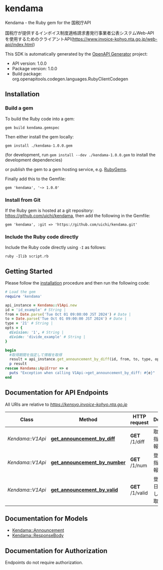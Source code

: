 # kendama

Kendama - the Ruby gem for the 国税庁API

国税庁が提供するインボイス制度適格請求書発行事業者公表システムWeb-APIを使用するためのクライアントAPI(https://www.invoice-kohyo.nta.go.jp/web-api/index.html)

This SDK is automatically generated by the [OpenAPI Generator](https://openapi-generator.tech) project:

- API version: 1.0.0
- Package version: 1.0.0
- Build package: org.openapitools.codegen.languages.RubyClientCodegen

## Installation

### Build a gem

To build the Ruby code into a gem:

```shell
gem build kendama.gemspec
```

Then either install the gem locally:

```shell
gem install ./kendama-1.0.0.gem
```

(for development, run `gem install --dev ./kendama-1.0.0.gem` to install the development dependencies)

or publish the gem to a gem hosting service, e.g. [RubyGems](https://rubygems.org/).

Finally add this to the Gemfile:

    gem 'kendama', '~> 1.0.0'

### Install from Git

If the Ruby gem is hosted at a git repository: https://github.com/uichi/kendama, then add the following in the Gemfile:

    gem 'kendama', :git => 'https://github.com/uichi/kendama.git'

### Include the Ruby code directly

Include the Ruby code directly using `-I` as follows:

```shell
ruby -Ilib script.rb
```

## Getting Started

Please follow the [installation](#installation) procedure and then run the following code:

```ruby
# Load the gem
require 'kendama'

api_instance = Kendama::V1Api.new
id = 'id_example' # String | 
from = Date.parse('Tue Oct 01 09:00:00 JST 2024') # Date | 
to = Date.parse('Tue Oct 01 09:00:00 JST 2024') # Date | 
type = '21' # String | 
opts = {
  division: '1', # String | 
  divide: 'divide_example' # String | 
}

begin
  #取得期間を指定して情報を取得
  result = api_instance.get_announcement_by_diff(id, from, to, type, opts)
  p result
rescue Kendama::ApiError => e
  puts "Exception when calling V1Api->get_announcement_by_diff: #{e}"
end

```

## Documentation for API Endpoints

All URIs are relative to *https://kensyo.invoice-kohyo.nta.go.jp*

Class | Method | HTTP request | Description
------------ | ------------- | ------------- | -------------
*Kendama::V1Api* | [**get_announcement_by_diff**](docs/V1Api.md#get_announcement_by_diff) | **GET** /1/diff | 取得期間を指定して情報を取得
*Kendama::V1Api* | [**get_announcement_by_number**](docs/V1Api.md#get_announcement_by_number) | **GET** /1/num | 登録番号を指定して情報を取得
*Kendama::V1Api* | [**get_announcement_by_valid**](docs/V1Api.md#get_announcement_by_valid) | **GET** /1/valid | 登録番号と日付を指定して情報を取得


## Documentation for Models

 - [Kendama::Announcement](docs/Announcement.md)
 - [Kendama::ResponseBody](docs/ResponseBody.md)


## Documentation for Authorization

Endpoints do not require authorization.

